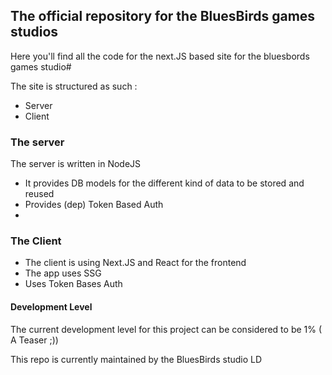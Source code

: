## The official repository for the BluesBirds games studios

Here you'll find all the code for the next.JS based site for the bluesbords games studio#

The site is structured as such :

- Server
- Client

### The server

The server is written in NodeJS

- It provides DB models for the different kind of data to be stored and reused
- Provides (dep) Token Based Auth
-

### The Client

- The client is using Next.JS and React for the frontend
- The app uses SSG
- Uses Token Bases Auth

#### Development Level

The current development level for this project can be considered to be 1% ( A Teaser ;))

This repo is currently maintained by the BluesBirds studio LD
